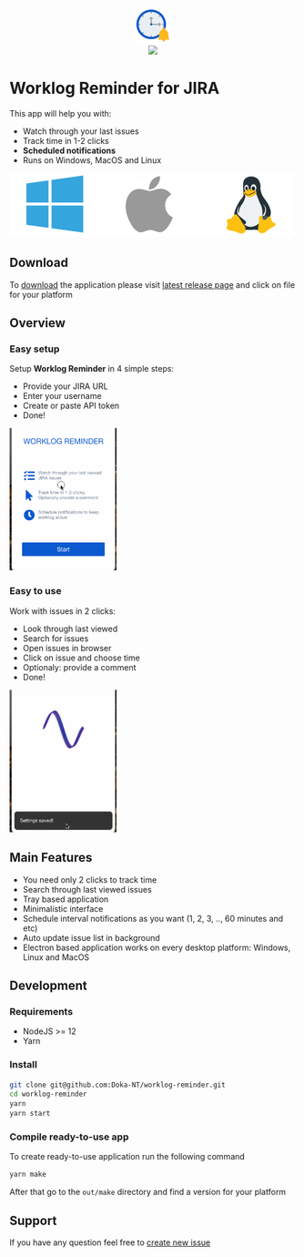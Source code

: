 <p align="center">
  <img src="./static/appIconColored.png" height="64"/><br/>
  <a href="https://circleci.com/gh/Doka-NT/worklog-reminder/tree/main"><img src="https://circleci.com/gh/Doka-NT/worklog-reminder/tree/main.svg?style=svg"/></a>
</p>

# Worklog Reminder for JIRA

This app will help you with:

- Watch through your last issues
- Track time in 1-2 clicks
- **Scheduled notifications**
- Runs on Windows, MacOS and Linux

<a href="https://github.com/Doka-NT/worklog-reminder/releases/latest">
  <img src="./docs/images/platforms.png"/>  
</a>

## Download
To [download](https://github.com/Doka-NT/worklog-reminder/releases) the application please visit [latest release page](https://github.com/Doka-NT/worklog-reminder/releases) and click on file for your platform

## Overview

### Easy setup
Setup **Worklog Reminder** in 4 simple steps:
<ul>
  <li>Provide your JIRA URL</li>
  <li>Enter your username</li>
  <li>Create or paste API token</li>
  <li>Done!</li>
</ul>
<img src="./docs/images/welcome-screen.gif" height="250"/>

### Easy to use
Work with issues in 2 clicks:
<ul>
  <li>Look through last viewed</li>
  <li>Search for issues</li>
  <li>Open issues in browser</li>
  <li>Click on issue and choose time</li>
  <li>Optionaly: provide a comment</li>
  <li>Done!</li>
</ul>
<img src="./docs/images/issues-screen.gif" height="250"/>

## Main Features
- You need only 2 clicks to track time
- Search through last viewed issues
- Tray based application
- Minimalistic interface
- Schedule interval notifications as you want (1, 2, 3, .., 60 minutes and etc)
- Auto update issue list in background
- Electron based application works on every desktop platform: Windows, Linux and MacOS

## Development

### Requirements
- NodeJS >= 12
- Yarn

### Install
```bash
git clone git@github.com:Doka-NT/worklog-reminder.git
cd worklog-reminder
yarn
yarn start
```

### Compile ready-to-use app
To create ready-to-use application run the following command

```bash
yarn make
```

After that go to the `out/make` directory and find a version for your platform

## Support
If you have any question feel free to [create new issue](https://github.com/Doka-NT/worklog-reminder/issues/new)
